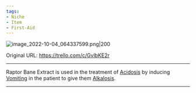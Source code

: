 ```yaml
---
tags:
- Niche
- Item
- First-Aid
---
```


![image_2022-10-04_064337599.png\|200](/Items/Raptor%20Bane%20Extract%20-%20Attachments/6718845db30472d958dd7d72.png)

Original URL: https://trello.com/c/GvlbKE2r

---

Raptor Bane Extract is used in the treatment of [Acidosis](../Blood/Acidosis.md) by inducing [Vomiting](../Symptoms/Vomiting.md) in the patient to give them [Alkalosis](../Blood/Alkalosis.md).

---

